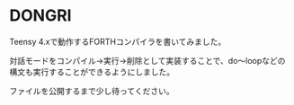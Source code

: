 # DONGRI
Teensy 4.xで動作するFORTHコンパイラを書いてみました。

対話モードをコンパイル→実行→削除として実装することで、do〜loopなどの構文も実行することができるようにしました。

ファイルを公開するまで少し待ってください。